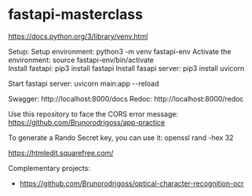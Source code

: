 # fastapi-masterclass

https://docs.python.org/3/library/venv.html

Setup:
   Setup environment: python3 -m venv fastapi-env
   Activate the environment: source fastapi-env/bin/activate    
   Install fastapi: pip3 install fastapi
   Install fasapi server: pip3 install uvicorn    

Start fastapi server: uvicorn main:app --reload

Swagger: http://localhost:8000/docs
Redoc: http://localhost:8000/redoc

Use this repository to face the CORS error message: https://github.com/Brunorodrigoss/app-practice

To generate a Rando Secret key, you can use it: openssl rand -hex 32

https://htmledit.squarefree.com/

Complementary projects:
- https://github.com/Brunorodrigoss/optical-character-recognition-ocr